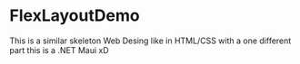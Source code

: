 # FlexLayoutDemo
This is a similar skeleton Web Desing like in HTML/CSS with a one different part this is a .NET Maui xD
